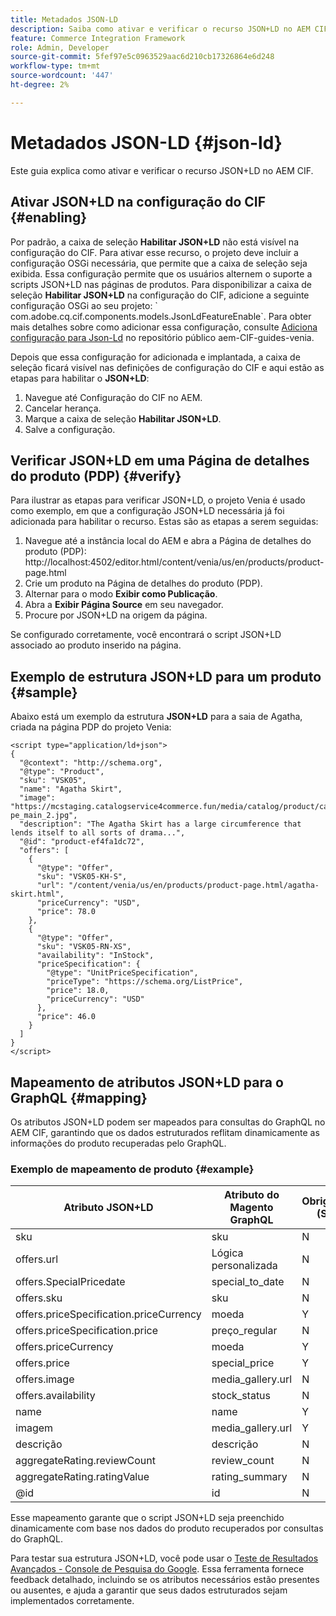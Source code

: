 ```yaml
---
title: Metadados JSON-LD
description: Saiba como ativar e verificar o recurso JSON+LD no AEM CIF.
feature: Commerce Integration Framework
role: Admin, Developer
source-git-commit: 5fef97e5c0963529aac6d210cb17326864e6d248
workflow-type: tm+mt
source-wordcount: '447'
ht-degree: 2%

---
```



# Metadados JSON-LD {#json-ld}

Este guia explica como ativar e verificar o recurso JSON+LD no AEM CIF.

## Ativar JSON+LD na configuração do CIF {#enabling}

Por padrão, a caixa de seleção **Habilitar JSON+LD** não está visível na configuração do CIF. Para ativar esse recurso, o projeto deve incluir a configuração OSGi necessária, que permite que a caixa de seleção seja exibida. Essa configuração permite que os usuários alternem o suporte a scripts JSON+LD nas páginas de produtos.
Para disponibilizar a caixa de seleção **Habilitar JSON+LD** na configuração do CIF, adicione a seguinte configuração OSGi ao seu projeto: &grave;
com.adobe.cq.cif.components.models.JsonLdFeatureEnable&grave;.
Para obter mais detalhes sobre como adicionar essa configuração, consulte [Adiciona configuração para Json-Ld](https://github.com/adobe/aem-cif-guides-venia/blob/main/ui.config/src/main/content/jcr_root/apps/venia/osgiconfig/config/com.adobe.cq.cif.components.models.JsonLdFeatureEnable.cfg.json) no repositório público aem-CIF-guides-venia.

Depois que essa configuração for adicionada e implantada, a caixa de seleção ficará visível nas definições de configuração do CIF e aqui estão as etapas para habilitar o **JSON+LD**:

1. Navegue até Configuração do CIF no AEM.
1. Cancelar herança.
1. Marque a caixa de seleção **Habilitar JSON+LD**.
1. Salve a configuração.

## Verificar JSON+LD em uma Página de detalhes do produto (PDP) {#verify}

Para ilustrar as etapas para verificar JSON+LD, o projeto Venia é usado como exemplo, em que a configuração JSON+LD necessária já foi adicionada para habilitar o recurso. Estas são as etapas a serem seguidas:

1. Navegue até a instância local do AEM e abra a Página de detalhes do produto (PDP): http://localhost:4502/editor.html/content/venia/us/en/products/product-page.html
1. Crie um produto na Página de detalhes do produto (PDP).
1. Alternar para o modo **Exibir como Publicação**.
1. Abra a **Exibir Página Source** em seu navegador.
1. Procure por JSON+LD na origem da página.

Se configurado corretamente, você encontrará o script JSON+LD associado ao produto inserido na página.

## Exemplo de estrutura JSON+LD para um produto {#sample}

Abaixo está um exemplo da estrutura **JSON+LD** para a saia de Agatha, criada na página PDP do projeto Venia:

```
<script type="application/ld+json">
{
  "@context": "http://schema.org",
  "@type": "Product",
  "sku": "VSK05",
  "name": "Agatha Skirt",
  "image": "https://mcstaging.catalogservice4commerce.fun/media/catalog/product/cache/926ea6fc2ad48a7202ff4587b6c2768e/v/s/vsk05-pe_main_2.jpg",
  "description": "The Agatha Skirt has a large circumference that lends itself to all sorts of drama...",
  "@id": "product-ef4fa1dc72",
  "offers": [
    {
      "@type": "Offer",
      "sku": "VSK05-KH-S",
      "url": "/content/venia/us/en/products/product-page.html/agatha-skirt.html",
      "priceCurrency": "USD",
      "price": 78.0
    },
    {
      "@type": "Offer",
      "sku": "VSK05-RN-XS",
      "availability": "InStock",
      "priceSpecification": {
        "@type": "UnitPriceSpecification",
        "priceType": "https://schema.org/ListPrice",
        "price": 18.0,
        "priceCurrency": "USD"
      },
      "price": 46.0
    }
  ]
}
</script>
```

## Mapeamento de atributos JSON+LD para o GraphQL {#mapping}

Os atributos JSON+LD podem ser mapeados para consultas do GraphQL no AEM CIF, garantindo que os dados estruturados reflitam dinamicamente as informações do produto recuperadas pelo GraphQL.

### Exemplo de mapeamento de produto {#example}

| Atributo JSON+LD | Atributo do Magento GraphQL | Obrigatório (S/N) |
|---------------------------------|-------------------|---|
| sku | sku | N |
| offers.url | Lógica personalizada | N |
| offers.SpecialPricedate | special_to_date | N |
| offers.sku | sku | N |
| offers.priceSpecification.priceCurrency | moeda | Y |
| offers.priceSpecification.price | preço_regular | N |
| offers.priceCurrency | moeda | Y |
| offers.price | special_price | Y |
| offers.image | media_gallery.url | N |
| offers.availability | stock_status | N |
| name | name | Y |
| imagem | media_gallery.url | Y |
| descrição | descrição | N |
| aggregateRating.reviewCount | review_count | N |
| aggregateRating.ratingValue | rating_summary | N |
| @id | id | N |

Esse mapeamento garante que o script JSON+LD seja preenchido dinamicamente com base nos dados do produto recuperados por consultas do GraphQL.

Para testar sua estrutura JSON+LD, você pode usar o [Teste de Resultados Avançados - Console de Pesquisa do Google](https://search.google.com/test/rich-results/result?id=wtU3LVIEM8H7Aaf5qqK9qw). Essa ferramenta fornece feedback detalhado, incluindo se os atributos necessários estão presentes ou ausentes, e ajuda a garantir que seus dados estruturados sejam implementados corretamente.
